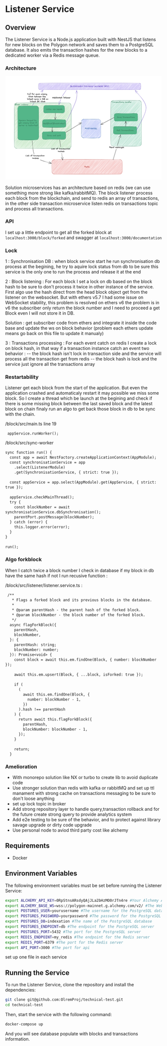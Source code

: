 # Listener Service

## Overview

The Listener Service is a Node.js application built with NestJS that listens for new blocks on the Polygon network and saves them to a PostgreSQL database. It also emits the transaction hashes for the new blocks to a dedicated worker via a Redis message queue.

### Architecture

![alt text](./architecture.png)

Solution microservices has an architecture based on redis (we can use something more strong like kafka/rabbitMQ).
The block listener process each block from the blockchain, and send to redis an array of transactions, in the other side transaction microservice listen redis on transactions topic and process all transactions.

### API

I set up a little endpoint to get all the forked block at `localhost:3000/block/forked` and swagger at `localhost:3000/documentation`

### Lock

1 : Synchronisation DB : when block service start he run synchronisation db process at the begining, he try to aquire lock status from db to be sure this service is the only one to run the process and release it at the end

2 : Block listening : For each block I set a lock on db based on the block hash to be sure to don't process it twice in other instance of the service. First algo use the hash direct from the head block object get from the listener on the websocket. But with ethers v5.7 I had some issue on WebSocket stability, this problem is resolved on ethers v6 the problem is in v6 the subscriber only return the block number and I need to proceed a get Block even I will not store it in DB.

Solution : get subscriber code from ethers and integrate it inside the code base and update the ws on block behavior (problem each ethers update means go back on this file to update it manualy)

3 : Transactions processing : For each event catch on redis I create a lock on block hash, in that way if a transaction instance catch an event two behavior :
-- the block hash isn't lock in transaction side and the service will process all the transaction get from redis
-- the block hash is lock and the service just ignore all the transactions array

### Restartability

Listener get each block from the start of the application.
But even the application crashed and automaticaly restart it may possible we miss some block.
So I create a thread which be launch at the begining and check if there is some missing block between the last saved block and the latest block on chain finaly run an algo to get back those block in db to be sync with the chain.

/block/src/main.ts line 19

```
 appService.runWorker();

```

/block/src/sync-worker

```
sync function run() {
  const app = await NestFactory.createApplicationContext(AppModule);
  const synchronisationService = app
    .select(ListenerModule)
    .get(SynchronisationService, { strict: true });

  const appService = app.select(AppModule).get(AppService, { strict: true });

  appService.checkMainThread();
  try {
    const blockNumber = await synchronisationService.dbSynchronisation();
    parentPort.postMessage(blockNumber);
  } catch (error) {
    this.logger.error(error);
  }
}

run();

```

### Algo forkblock

When I catch twice a block number I check in database if my block in db have the same hash if not I run recusive function :

/block/src/listener/listener.service.ts :

```
 /**
   * Flags a forked block and its previous blocks in the database.
   *
   * @param parentHash - the parent hash of the forked block.
   * @param blockNumber - the block number of the forked block.
   */
  async flagForkBlock({
    parentHash,
    blockNumber,
  }: {
    parentHash: string;
    blockNumber: number;
  }): Promise<void> {
    const block = await this.em.findOne(Block, { number: blockNumber });

    await this.em.upsert(Block, { ...block, isForked: true });

    if (
      (
        await this.em.findOne(Block, {
          number: blockNumber - 1,
        })
      ).hash !== parentHash
    ) {
      return await this.flagForkBlock({
        parentHash,
        blockNumber: blockNumber - 1,
      });
    }

    return;
  }
```

### Amelioration

- With monorepo solution like NX or turbo to create lib to avoid duplicate code
- Use stronger solution than redis with kafka or rabbitMQ and set up ttl manament with strong cache on transactions messaging to be sure to don't loose anything
- set up lock topic in broker
- Add strong repository layer to handle query,transaction rollback and for the future create strong query to provide analytics system
- Add e2e testing to be sure of the behavior, and to protect against library savage upgrade or dirty code upgrade
- Use personal node to aviod third party cost like alchemy

## Requirements

- Docker

## Environment Variables

The following environment variables must be set before running the Listener Service:

```sh
export ALCHEMY_API_KEY=0RpStnsARsdyQAjJLa2bHzMO0rJTn4re #Your Alchemy API key for the Polygon network
export ALCHEMY_BASE_WS=wss://polygon-mainnet.g.alchemy.com/v2/ #The WebSocket endpoint for the Polygon network on Alchemy
export POSTGRES_USER=yourusername #The username for the PostgreSQL database
export POSTGRES_PASSWORD=yourpassword #The password for the PostgreSQL database
export POSTGRES_DB=indexation #The name of the PostgreSQL database
export POSTGRES_ENDPOINT=db #The endpoint for the PostgreSQL server
export POSTGRES_PORT=5432 #The port for the PostgreSQL server
export REDIS_ENDPOINT=my_redis #The endpoint for the Redis server
export REDIS_PORT=6379 #The port for the Redis server
export API_PORT=3000 #The port for api
```

set up one file in each service

## Running the Service

To run the Listener Service, clone the repository and install the dependencies:

```sh
git clone git@github.com:OlremProj/technical-test.git
cd technical-test
```

Then, start the service with the following command:

```sh
docker-compose up
```

And you will see database populate with blocks and transactions information.
